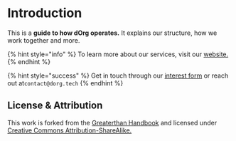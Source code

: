 # Introduction

This is a **guide to how dOrg operates.** It explains our structure, how we work together and more.

{% hint style="info" %}
To learn more about our services, visit our [website. ](https://dorg.tech)
{% endhint %}

{% hint style="success" %}
Get in touch through our [interest form](https://dorgtech.typeform.com/to/a1rMob) or reach out at`contact@dorg.tech`
{% endhint %}

## License & Attribution

This work is forked from the [Greaterthan Handbook](https://handbook.greaterthan.works/) and licensed under [Creative Commons Attribution-ShareAlike.](https://creativecommons.org/licenses/by-sa/4.0/)​

